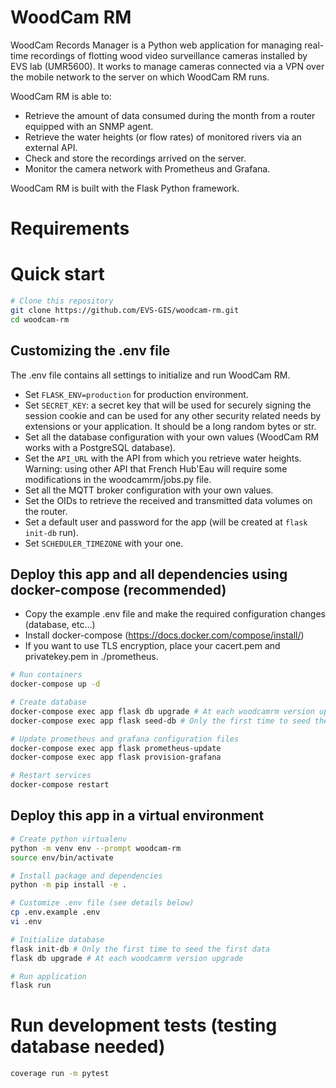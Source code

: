 # WoodCam RM
WoodCam Records Manager is a Python web application for managing real-time recordings of flotting wood video surveillance cameras installed by EVS lab (UMR5600). It works to manage cameras connected via a VPN over the mobile network to the server on which WoodCam RM runs. 

WoodCam RM is able to:
- Retrieve the amount of data consumed during the month from a router equipped with an SNMP agent.
- Retrieve the water heights (or flow rates) of monitored rivers via an external API.
- Check and store the recordings arrived on the server.
- Monitor the camera network with Prometheus and Grafana.

WoodCam RM is built with the Flask Python framework.

# Requirements
# Quick start
```bash
# Clone this repository
git clone https://github.com/EVS-GIS/woodcam-rm.git
cd woodcam-rm
```
## Customizing the .env file
The .env file contains all settings to initialize and run WoodCam RM.

- Set ```FLASK_ENV=production``` for production environment.
- Set ```SECRET_KEY```: a secret key that will be used for securely signing the session cookie and can be used for any other security related needs by extensions or your application. It should be a long random bytes or str.
- Set all the database configuration with your own values (WoodCam RM works with a PostgreSQL database).
- Set the ```API_URL``` with the API from which you retrieve water heights. Warning: using other API that French Hub'Eau will require some modifications in the woodcamrm/jobs.py file.
- Set all the MQTT broker configuration with your own values.
- Set the OIDs to retrieve the received and transmitted data volumes on the router.
- Set a default user and password for the app (will be created at ```flask init-db``` run). 
- Set ```SCHEDULER_TIMEZONE``` with your one.

## Deploy this app and all dependencies using docker-compose (recommended)

- Copy the example .env file and make the required configuration changes (database, etc...)
- Install docker-compose (https://docs.docker.com/compose/install/)
- If you want to use TLS encryption, place your cacert.pem and privatekey.pem in ./prometheus.

```bash
# Run containers
docker-compose up -d

# Create database
docker-compose exec app flask db upgrade # At each woodcamrm version upgrade
docker-compose exec app flask seed-db # Only the first time to seed the default user and the tables

# Update prometheus and grafana configuration files
docker-compose exec app flask prometheus-update
docker-compose exec app flask provision-grafana

# Restart services
docker-compose restart
```

## Deploy this app in a virtual environment
```bash
# Create python virtualenv
python -m venv env --prompt woodcam-rm
source env/bin/activate

# Install package and dependencies
python -m pip install -e .

# Customize .env file (see details below)
cp .env.example .env
vi .env 

# Initialize database
flask init-db # Only the first time to seed the first data
flask db upgrade # At each woodcamrm version upgrade

# Run application
flask run
```

# Run development tests (testing database needed)

```bash
coverage run -m pytest
```